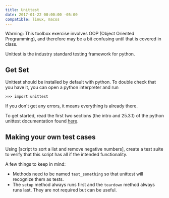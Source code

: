 ```yaml
---
title: Unittest
date: 2017-01-22 00:00:00 -05:00
compatible: linux, macos
---
```


Warning: This toolbox exercise involves OOP (Object Oriented Programming), and
therefore may be a bit confusing until that is covered in class.

Unittest is the industry standard testing framework for python.

## Get Set

Unittest should be installed by default with python. To double check that you
have it, you can open a python interpreter and run

    >>> import unittest

If you don't get any errors, it means everything is already there.

To get started, read the first two sections (the intro and 25.3.1) of the
python unittest documentation found
[here](https://docs.python.org/3/library/unittest.html).

## Making your own test cases

Using [script to sort a list and remove negative numbers], create a test suite
to verify that this script has all if the intended functionality.

A few things to keep in mind:

* Methods need to be named `test_something` so that unittest will recognize them as tests.
* The `setup` method always runs first and the `teardown` method always runs last. They are not required but can be useful.
